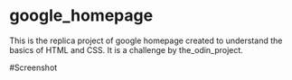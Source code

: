 # google_homepage

This is the replica project of google homepage created to understand the basics of HTML and CSS. It is a challenge by the_odin_project.

#Screenshot


